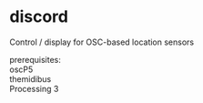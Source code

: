 # discord

Control / display for OSC-based location sensors

prerequisites:<br>
  oscP5<br>
  themidibus<br>
  Processing 3<br>
  
  
